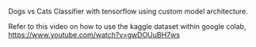 Dogs vs Cats Classifier with tensorflow using custom model architecture.  

Refer to this video on how to use the kaggle dataset within google colab,
https://www.youtube.com/watch?v=gwDOUuBH7ws
